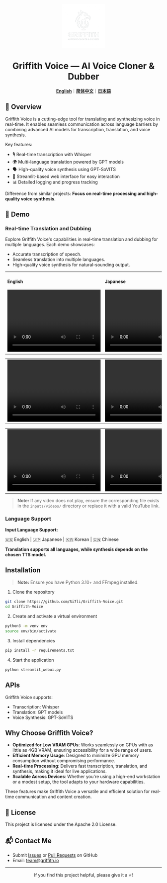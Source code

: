 <div align="center">

<img src="/docs/logo.png" alt="Griffith Voice Logo" height="140">

# Griffith Voice — AI Voice Cloner & Dubber


[**English**](/README.md)｜[**简体中文**](/translations/README.zh.md)｜[**日本語**](/translations/README.ja.md)

</div>

## 🌟 Overview

Griffith Voice is a cutting-edge tool for translating and synthesizing voice in real-time. It enables seamless communication across language barriers by combining advanced AI models for transcription, translation, and voice synthesis.

Key features:
- 🎙️ Real-time transcription with Whisper
- 🌍 Multi-language translation powered by GPT models
- 🗣️ High-quality voice synthesis using GPT-SoVITS
- 🚀 Streamlit-based web interface for easy interaction
- 📊 Detailed logging and progress tracking

Difference from similar projects: **Focus on real-time processing and high-quality voice synthesis.**

## 🎥 Demo

### Real-time Translation and Dubbing

Explore Griffith Voice's capabilities in real-time translation and dubbing for multiple languages. Each demo showcases:
- Accurate transcription of speech.
- Seamless translation into multiple languages.
- High-quality voice synthesis for natural-sounding output.

<table>
<tr>
<td width="25%">

#### English
<video controls width="300" height="200">
  <source src="inputs/videos/english_demo.mp4" type="video/mp4">
  Your browser does not support the video tag.
</video>

</td>
<td width="25%">

#### Japanese
<video controls width="300" height="200">
  <source src="inputs/videos/japanese_demo.mp4" type="video/mp4">
  Your browser does not support the video tag.
</video>

</td>
<td width="25%">

#### Korean
<video controls width="300" height="200">
  <source src="inputs/videos/korean_demo.mp4" type="video/mp4">
  Your browser does not support the video tag.
</video>

</td>
<td width="25%">

#### Chinese
<video controls width="300" height="200">
  <source src="inputs/videos/chinese_demo.mp4" type="video/mp4">
  Your browser does not support the video tag.
</video>

</td>
</tr>
</table>

<table>
<tr>
<td width="25%">

<video controls width="300" height="200">
  <source src="inputs/videos/english_demo.mp4" type="video/mp4">
  Your browser does not support the video tag.
</video>

</td>
<td width="25%">

<video controls width="300" height="200">
  <source src="inputs/videos/japanese_demo.mp4" type="video/mp4">
  Your browser does not support the video tag.
</video>

</td>
<td width="25%">

<video controls width="300" height="200">
  <source src="inputs/videos/korean_demo.mp4" type="video/mp4">
  Your browser does not support the video tag.
</video>

</td>
<td width="25%">

<video controls width="300" height="200">
  <source src="inputs/videos/chinese_demo.mp4" type="video/mp4">
  Your browser does not support the video tag.
</video>

</td>
</tr>
</table>

<table>
<tr>
<td width="25%">

<video controls width="300" height="200">
  <source src="inputs/videos/english_demo.mp4" type="video/mp4">
  Your browser does not support the video tag.
</video>

</td>
<td width="25%">

<video controls width="300" height="200">
  <source src="inputs/videos/japanese_demo.mp4" type="video/mp4">
  Your browser does not support the video tag.
</video>

</td>
<td width="25%">

<video controls width="300" height="200">
  <source src="inputs/videos/korean_demo.mp4" type="video/mp4">
  Your browser does not support the video tag.
</video>

</td>
<td width="25%">

<video controls width="300" height="200">
  <source src="inputs/videos/chinese_demo.mp4" type="video/mp4">
  Your browser does not support the video tag.
</video>

</td>
</tr>
</table>

> **Note:** If any video does not play, ensure the corresponding file exists in the `inputs/videos/` directory or replace it with a valid YouTube link.


### Language Support

**Input Language Support:**

🇺🇸 English | 🇯🇵 Japanese | 🇰🇷 Korean | 🇨🇳 Chinese

**Translation supports all languages, while synthesis depends on the chosen TTS model.**

## Installation

> **Note:** Ensure you have Python 3.10+ and FFmpeg installed.

1. Clone the repository

```bash
git clone https://github.com/Si7li/Griffith-Voice.git
cd Griffith-Voice
```

2. Create and activate a virtual environment

```bash
python3 -m venv env
source env/bin/activate
```

3. Install dependencies

```bash
pip install -r requirements.txt
```

4. Start the application

```bash
python streamlit_webui.py
```

## APIs
Griffith Voice supports:
- Transcription: Whisper
- Translation: GPT models
- Voice Synthesis: GPT-SoVITS

## Why Choose Griffith Voice?

- **Optimized for Low VRAM GPUs**: Works seamlessly on GPUs with as little as 4GB VRAM, ensuring accessibility for a wide range of users.
- **Efficient Memory Usage**: Designed to minimize GPU memory consumption without compromising performance.
- **Real-time Processing**: Delivers fast transcription, translation, and synthesis, making it ideal for live applications.
- **Scalable Across Devices**: Whether you're using a high-end workstation or a modest setup, the tool adapts to your hardware capabilities.

These features make Griffith Voice a versatile and efficient solution for real-time communication and content creation.

## 📄 License

This project is licensed under the Apache 2.0 License.

## 📬 Contact Me

- Submit [Issues](https://github.com/Si7li/Griffith-Voice/issues) or [Pull Requests](https://github.com/Si7li/Griffith-Voice/pulls) on GitHub
- Email: team@griffith.io

---

<p align="center">If you find this project helpful, please give it a ⭐️!</p>